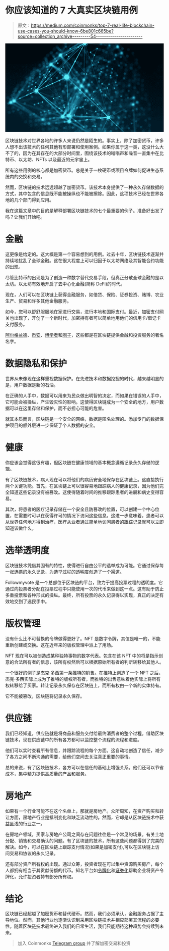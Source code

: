 # 你应该知道的 7 大真实区块链用例

> 原文：<https://medium.com/coinmonks/top-7-real-life-blockchain-use-cases-you-should-know-6be801c665be?source=collection_archive---------54----------------------->

![](img/2cbe1539122e9535237b4e982927d436.png)

区块链技术对世界各地的许多人来说仍然是陌生的。事实上，除了加密货币，许多人想不出该技术的任何其他有形部署和使用案例。如果你属于这一类，这没什么大不了的，因为在其存在的大部分时间里，围绕该技术的嗡嗡声和噪音一直集中在比特币、以太坊、NFTs 以及最近的元宇宙上。

所有这些用例的核心都是加密货币。总是关于一枚硬币或项目令牌如何促进生态系统内的交换和交易。

然而，区块链的技术远远超越了加密货币。该技术本身提供了一种永久存储数据的方式，其中包含的信息既不能被操纵也不能被擦除。因此，这项技术已经在世界各地的几个部门得到应用。

我在这篇文章中的目的是解释部署区块链技术的七个最重要的例子。准备好出发了吗？让我们开始吧。

# 金融

这更像是给定的。这大概是第一个容易想到的用例。过去十年，区块链技术逐渐并持续地扰乱了全球金融。这在很大程度上可以归因于以太坊网络及其智能合约功能的出现。

尽管比特币的出现是为了创造一种数字替代交易手段，但真正分散全球金融的是以太坊。以太坊有效地开启了去中心化金融(简称 DeFi)的时代。

现在，人们可以在区块链上获得金融服务，如借贷、保险、证券投资、赌博、农业生产、贸易和许多其他金融服务。

如今，您可以舒舒服服地在家进行交易，进行本地和国际支付。最近，加密支付网关也出现了，开创了一个新时代，加密持有者可以简单地用他们的信用卡/借记卡支付服务。

[阿尔格兰德](https://www.algorand.com/)、[币安](https://www.binance.com/en)、[博学者](https://polymath.network/)和[圈子](https://www.circle.com/en/)，这些都是在区块链提供金融和投资服务的著名名字。

# 数据隐私和保护

世界从未像现在这样重视数据保护。在先进技术和数据挖掘的时代，越来越明显的是，用户数据是新的石油。

在正确的人手中，数据可以用来为民众做出明智的决定，而如果在错误的人手中，它可能会被操纵，产生毁灭性的影响。这使得区块链成为一个安全的地方，用户数据可以在这里存储和保护，而不必担心可能的危害。

就其本质而言，区块链是一个安全的网络，数据是匿名处理的。添加专门的数据保护项目的额外层进一步保证了个人数据的安全。

# 健康

你应该会觉得这很有趣，但区块链在健康领域的基本概念遵循记录永久存储的逻辑。

有了区块链技术，病人现在可以将他们的病历安全地保存在区块链上。这直接执行两个关键功能。首先，在区块链上可以很容易地跟踪病人的健康记录，因为他们完全知道这些记录没有被篡改。这使得随着时间的推移跟踪患者的进展和病史变得容易。

其次，将患者的医疗记录存储在一个安全且防篡改的位置，可以创建一个中心位置，在需要时可以在获得许可的情况下访问这些信息。这进一步意味着，患者可以从世界任何地方得到治疗，医疗从业者通过简单地访问患者的跟踪记录就可以立即知道该做什么。

# 选举透明度

区块链技术凭借其固有的特性，使得进行自由公平的选举成为可能。它通过保存每一张选票的永久记录，为选举过程的透明度创造了一个渠道。

Followmyvote 是一个总部位于区块链的平台，致力于提高投票过程的透明度。它通过向投票者分配在投票过程中只能使用一次的代币来做到这一点。这有助于防止多重投票和各种形式的操纵。最终，所有投票的永久记录得以实现，真正的决定有效地交到了选民手中。

# 版权管理

没有什么比不可替换的令牌做得更好了。NFT 是数字令牌，其值是唯一的，不能重新创建或交换。这在近年来的版权管理中派上了用场。

NFT 现在可以被创造成某种独特事物的数字代表。包含在该 NFT 中的将是指示创意的合法所有者的信息，该所有权然后可以根据原始所有者的判断转移给其他人。

一个很好的例子是杰克·多西第一条推特的销售。在推特上创造了一个 NFT 之后，杰克·多西实际上成为了推特的版权所有者，而推特的出售意味着他实际上将所有权转移给了买家。转让记录永久保存在区块链上，而所有权由一个新的实体持有。

它不能被篡改，区块链将记录永久保存。

# 供应链

我们已经知道，供应链就是将商品和服务交付给最终消费者的整个过程。借助区块链技术，现在供应链中的所有各方都可以监控整个流程的流程和进度。

他们可以实时查看所有信息，并跟踪流程的每个方面。这自动地创造了信任，减少了各方之间不断沟通的需要，给他们空间去关注真正重要的事情。

总的来说，有了区块链技术，各方可以在信任的基础上增强关系。他们还可以节省成本，集中精力提供高质量的产品和服务。

# 房地产

如果有一个行业可能不在这个名单上，那就是房地产。众所周知，在资产购买和转让方面，房地产行业是抵制变化和缺乏流动性的。然而，它却是从区块链技术中获益匪浅的行业之一。

在房地产领域，买家与房地产公司之间存在问题往往是一个常见的场景。有关土地分配、销售和交易确认的问题。有了区块链的技术，所有这些问题都得到了完美的解决。如今，可以在区块链上跟踪支付情况(如果是加密支付),可以在区块链上访问交易和协议的永久记录。

还有部分资产所有权的出现。通过众筹，投资者现在可以集中资源购买房产，每个人都拥有相当于其贡献份额的代币。知名平台如[令牌化](https://www.tokenizer.cc/)和[证券化](https://securitize.io/)帮助企业将资产令牌化，允许投资者持有部分所有权。

# 结论

区块链已经超越了加密货币和替代硬币。然而，我们必须承认，金融服务占据了主导地位。然而，其他行业也逐渐认识到采用区块链技术并相应部署其流程的必要性。随着区块链技术最终进入我们的日常生活，我们只能期待这种趋势会持续到未来。

> 加入 Coinmonks [Telegram group](https://t.me/joinchat/Trz8jaxd6xEsBI4p) 并了解加密交易和投资
